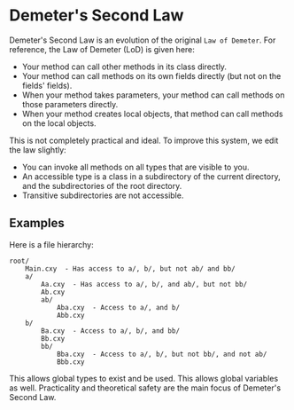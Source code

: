 # Demeter's Second Law #
Demeter's Second Law is an evolution of the original `Law of Demeter`. For reference,
the Law of Demeter (LoD) is given here:

* Your method can call other methods in its class directly.
* Your method can call methods on its own fields directly (but not on the fields' fields).
* When your method takes parameters, your method can call methods on those parameters directly.
* When your method creates local objects, that method can call methods on the local objects.

This is not completely practical and ideal. To improve this system, we edit the law
slightly:

* You can invoke all methods on all types that are visible to you.
* An accessible type is a class in a subdirectory of the current directory, and the
subdirectories of the root directory.
* Transitive subdirectories are not accessible.

## Examples ##
Here is a file hierarchy:

	root/
		Main.cxy  - Has access to a/, b/, but not ab/ and bb/
		a/
			Aa.cxy  - Has access to a/, b/, and ab/, but not bb/
			Ab.cxy
			ab/
				Aba.cxy  - Access to a/, and b/
				Abb.cxy
		b/
			Ba.cxy  - Access to a/, b/, and bb/
			Bb.cxy
			bb/
				Bba.cxy  - Access to a/, b/, but not bb/, and not ab/
				Bbb.cxy

This allows global types to exist and be used. This allows global variables as well.
Practicality and theoretical safety are the main focus of Demeter's Second Law.
